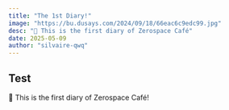```yaml
---
title: "The 1st Diary!"
image: "https://bu.dusays.com/2024/09/18/66eac6c9edc99.jpg"
desc: "🎉 This is the first diary of Zerospace Café"
date: 2025-05-09
author: "silvaire-qwq"
---
```


## Test
🎉 This is the first diary of Zerospace Café!